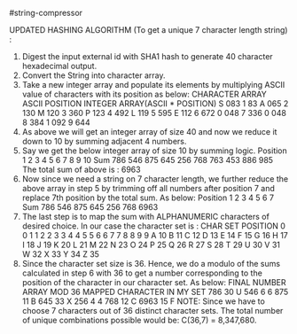 #string-compressor

UPDATED HASHING ALGORITHM (To get a unique 7 character length string) :
1. Digest the input external id with SHA1 hash to generate 40 character hexadecimal output.
2. Convert the String into character array.
3. Take a new integer array and populate its elements by multiplying ASCII value of characters with its position as below:
CHARACTER ARRAY	ASCII	POSITION	INTEGER ARRAY(ASCII * POSITION)
S	083	1	83
A	065	2	130
M	120	3	360
P	123	4	492
L	119	5	595
E	112	6	672
0	048	7	336
0	048	8	384
1	092	9	644
4. As above we will get an integer array of size 40 and now we reduce it down to 10 by summing adjacent 4 numbers.
5. Say we get the below integer array of size 10 by summing logic.
Position	1	2	3	4	5	6	7	8	9	10
Sum	      786	546	875	645	256	768	763	453	886	985
The total sum of above is : 6963
6. Now since we need a string on 7 character length, we further reduce the above array in step 5 by trimming off all numbers after position 7 and replace 7th position by the total sum. As below:
Position	1	2	3	4	5	6	7
Sum	      786	546	875	645	256	768	6963
7. The last step is to map the sum with ALPHANUMERIC characters of desired choice. In our case the character set is :
CHAR SET	POSITION
0	0
1	1
2	2
3	3
4	4
5	5
6	6
7	7
8	8
9	9
A	10
B	11
C	12
D	13
E	14
F	15
G	16
H	17
I	18
J	19
K	20
L	21
M	22
N	23
O	24
P	25
Q	26
R	27
S	28
T	29
U	30
V	31
W	32
X	33
Y	34
Z	35
8. Since the character set size is 36. Hence, we do a modulo of the sums calculated in step 6 with 36 to get a number corresponding to the position of the character in our character set. As below:
FINAL NUMBER ARRAY	MOD 36	MAPPED CHARACTER IN MY SET
786	 30	U
546	 6	6
875	 11	B
645	 33	X
256	 4	4
768	 12	C
6963 15	F
NOTE: Since we have to choose 7 characters out of 36 distinct character sets. The total number of unique combinations possible would be: C(36,7) = 8,347,680.
